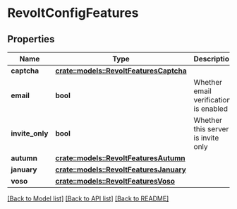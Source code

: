 # RevoltConfigFeatures

## Properties

Name | Type | Description | Notes
------------ | ------------- | ------------- | -------------
**captcha** | [**crate::models::RevoltFeaturesCaptcha**](RevoltFeatures_captcha.md) |  | 
**email** | **bool** | Whether email verification is enabled | 
**invite_only** | **bool** | Whether this server is invite only | 
**autumn** | [**crate::models::RevoltFeaturesAutumn**](RevoltFeatures_autumn.md) |  | 
**january** | [**crate::models::RevoltFeaturesJanuary**](RevoltFeatures_january.md) |  | 
**voso** | [**crate::models::RevoltFeaturesVoso**](RevoltFeatures_voso.md) |  | 

[[Back to Model list]](../README.md#documentation-for-models) [[Back to API list]](../README.md#documentation-for-api-endpoints) [[Back to README]](../README.md)


